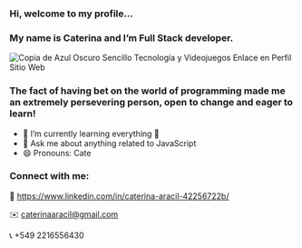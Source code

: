 
### Hi, welcome to my profile...
### My name is Caterina and I’m Full Stack developer.

![Copia de Azul Oscuro Sencillo Tecnología y Videojuegos Enlace en Perfil Sitio Web](https://user-images.githubusercontent.com/103588103/192873130-dfa249d1-98d6-4ca8-b0d5-debe89ef70d9.png)






### The fact of having bet on the world of programming made me an extremely persevering person, open to change and eager to learn!
- 🌱 I’m currently learning everything 📖
- 💬 Ask me about anything related to JavaScript
- 😄 Pronouns: Cate


### Connect with me:
👤 https://www.linkedin.com/in/caterina-aracil-42256722b/

✉️️ caterinaaracil@gmail.com

📞 +549 2216556430 



